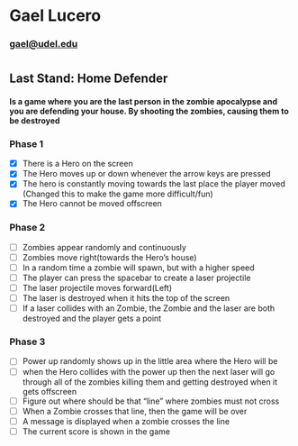 # Gael Lucero
### gael@udel.edu

#
## Last Stand: Home Defender
#### Is a game where you are the last person in the zombie apocalypse and you are defending your house. By shooting the zombies, causing them to be destroyed

### Phase 1
- [x] There is a Hero on the screen
- [x] The Hero moves up or down whenever the arrow keys are pressed
- [x] The hero is constantly moving towards the last place the player moved (Changed this to make the game more difficult/fun)
- [x] The Hero cannot be moved offscreen

### Phase 2
- [ ] Zombies appear randomly and continuously
- [ ] Zombies move right(towards the Hero’s house)
- [ ] In a random time a zombie will spawn, but with a higher speed 
- [ ] The player can press the spacebar to create a laser projectile
- [ ] The laser projectile moves forward(Left)
- [ ] The laser is destroyed when it hits the top of the screen
- [ ] If a laser collides with an Zombie, the Zombie and the laser are both destroyed and the player gets a point

### Phase 3
- [ ] Power up randomly shows up in the little area where the Hero will be
- [ ] when the Hero collides with the power up then the next laser will go through all of the zombies killing them and getting destroyed when it gets offscreen
- [ ] Figure out where should be that “line” where zombies must not cross
- [ ] When a Zombie crosses that line, then the game will be over
- [ ] A message is displayed when a zombie crosses the line
- [ ] The current score is shown in the game
